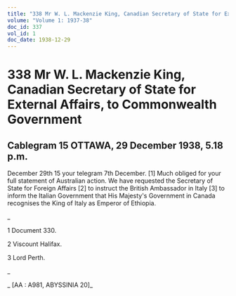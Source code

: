 ```yaml
---
title: "338 Mr W. L. Mackenzie King, Canadian Secretary of State for External Affairs, to Commonwealth Government"
volume: "Volume 1: 1937-38"
doc_id: 337
vol_id: 1
doc_date: 1938-12-29
---
```


# 338 Mr W. L. Mackenzie King, Canadian Secretary of State for External Affairs, to Commonwealth Government

## Cablegram 15 OTTAWA, 29 December 1938, 5.18 p.m.

December 29th 15 your telegram 7th December. [1] Much obliged for your full statement of Australian action. We have requested the Secretary of State for Foreign Affairs [2] to instruct the British Ambassador in Italy [3] to inform the Italian Government that His Majesty's Government in Canada recognises the King of Italy as Emperor of Ethiopia.

_

1 Document 330.

2 Viscount Halifax.

3 Lord Perth.

_

_ [AA : A981, ABYSSINIA 20]_
